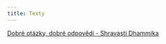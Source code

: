 ```yaml
---
title: Texty
---
```


[Dobré otázky, dobré odpovědi - Shravasti
Dhammika](texty/dobre-otazky-dobre-odpovedi.html)
